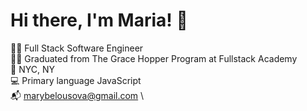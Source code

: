 # Hi there, I'm Maria! 👋

👩‍💻 Full Stack Software Engineer \
👩‍🎓 Graduated from The Grace Hopper Program at Fullstack Academy \
📍 NYC, NY \
💻 Primary language JavaScript \
📬 marybelousova@gmail.com \
